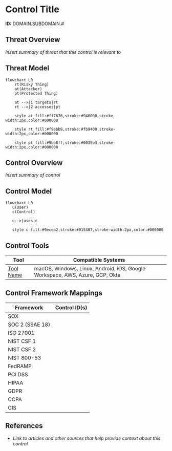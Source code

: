 # Control Title
**ID:** DOMAIN.SUBDOMAIN.#

## Threat Overview
_Insert summary of threat that this control is relevant to_

## Threat Model
```mermaid
flowchart LR
    rt(Risky Thing)
    at(Attacker)
    pt(Protected Thing)

    at -->|1 targets|rt
    rt -->|2 accesses|pt

    style at fill:#ff7676,stroke:#940000,stroke-width:2px,color:#000000

    style rt fill:#f9ebb9,stroke:#fb9400,stroke-width:2px,color:#000000

    style pt fill:#9bb8ff,stroke:#0035b3,stroke-width:2px,color:#000000
```

## Control Overview
_Insert summary of control_

## Control Model
 ```mermaid
flowchart LR
    u(User)
    c(Control)

    u-->|uses|c

    style c fill:#9ecea2,stroke:#015407,stroke-width:2px,color:#000000
```

## Control Tools
|Tool|Compatible Systems|
|-|-|
|[Tool Name](https://link.to.tool.lolol)|macOS, Windows, Linux, Android, iOS, Google Workspace, AWS, Azure, GCP, Okta|

## Control Framework Mappings
|Framework|Control ID(s)|
|-|-|
|SOX||
|SOC 2 (SSAE 18)||
|ISO 27001||
|NIST CSF 1||
|NIST CSF 2||
|NIST 800-53||
|FedRAMP||
|PCI DSS||
|HIPAA||
|GDPR||
|CCPA||
|CIS||

## References
* *Link to articles and other sources that help provide context about this control*
